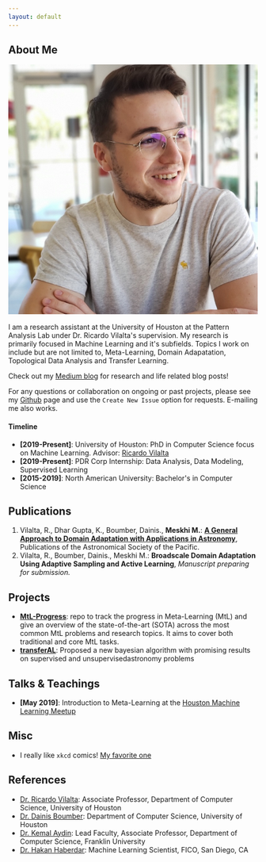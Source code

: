 ```yaml
---
layout: default
---
```


## About Me

<img class="profile-picture" src="michael.jpg">

I am a research assistant at the University of Houston at the Pattern Analysis Lab under Dr. Ricardo Vilalta's supervision. My research is primarily focused in Machine Learning and it's subfields. Topics I work on include but are not limited to, Meta-Learning, Domain Adapatation, Topological Data Analysis and Transfer Learning.

Check out my [Medium blog](https://medium.com/@mikhailmekhedkinmeskhi) for research and life related blog posts!

For any questions or collaboration on ongoing or past projects, please see my [Github](https://github.com/MichaelMMeskhi) page and use the `Create New Issue` option for requests. E-mailing me also works. 

#### Timeline

- **\[2019-Present]**: University of Houston: PhD in Computer Science focus on Machine Learning. Advisor: [Ricardo Vilalta](http://www2.cs.uh.edu/~vilalta/) 
- **\[2019-Present]**: PDR Corp Internship: Data Analysis, Data Modeling, Supervised Learning 
- **\[2015-2019]**: North American University: Bachelor's in Computer Science


## Publications

1. Vilalta, R., Dhar Gupta, K., Boumber, Dainis., **Meskhi M.**: **[A General Approach to Domain Adaptation with Applications in Astronomy](https://www.researchgate.net/publication/329884189_A_General_Approach_to_Domain_Adaptation_with_Applications_in_Astronomy)**, Publications of the Astronomical Society of the Pacific.
2. Vilalta, R., Boumber, Dainis., Meskhi M.: **Broadscale Domain Adaptation Using Adaptive Sampling and Active Learning**, *Manuscript preparing for submission.*

## Projects

- **[MtL-Progress](https://github.com/MichaelMMeskhi/MtL-Progress)**: repo to track the progress in Meta-Learning (MtL) and give an overview of the state-of-the-art (SOTA) across the most common MtL problems and research topics. It aims to cover both traditional and core MtL tasks.
- **[transferAL](https://github.com/PAL-UH/transferAL)**: Proposed a new bayesian algorithm with promising results on supervised and unsupervisedastronomy problems


## Talks & Teachings

- **\[May 2019]**: Introduction to Meta-Learning at the [Houston Machine Learning Meetup](https://www.meetup.com/Houston-Machine-Learning/)

## Misc

- I really like `xkcd` comics! [My favorite one](https://xkcd.com/1838/)

## References

* [Dr. Ricardo Vilalta](http://www2.cs.uh.edu/~vilalta/): Associate Professor, Department of Computer Science, University of Houston
* [Dr. Dainis Boumber](): Department of Computer Science, University of Houston
* [Dr. Kemal Aydin](https://www.linkedin.com/in/kaydin/): Lead Faculty, Associate Professor, Department of Computer Science, Franklin University
* [Dr. Hakan Haberdar](https://www.linkedin.com/in/haberdar/): Machine Learning Scientist, FICO, San Diego, CA
